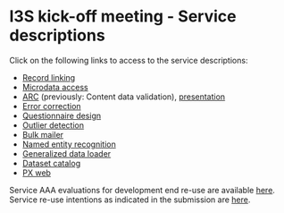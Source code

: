 # I3S kick-off meeting - Service descriptions

Click on the following links to access to the service descriptions:

  - [Record linking](record-linking-service.md)
  - [Microdata access](microdata-access-service.md)
  - [ARC](arc-kickoff.md) (previously: Content data validation), [presentation](https://healermikado.github.io/presentation_arc_essnet/)
  - [Error correction](error-correction-service.md)
  - [Questionnaire design](questionnaire-design-service.md)
  - [Outlier detection](outlier-detection-service.md)
  - [Bulk mailer](bulk-mailer-service.md)
  - [Named entity recognition](ner-service.md)
  - [Generalized data loader](data-loader-service.md)
  - [Dataset catalog](SCB%20-%20Service%20description%20Dataset%20catalog.md)
  - [PX web](SCB%20-%20Service%20Description%20PX-Web.md)

Service AAA evaluations for development end re-use are available [here](service-aaa.md).
Service re-use intentions as indicated in the submission are [here](service-reuse.md).